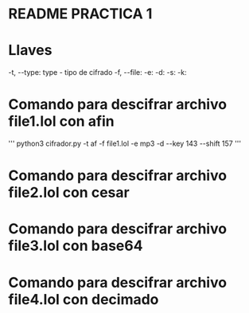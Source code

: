 # README PRACTICA 1


# Llaves

-t, --type: type - tipo de cifrado
-f, --file:
-e:
-d:
-s:
-k:


# Comando para descifrar archivo file1.lol con afin
'''
python3 cifrador.py -t af -f file1.lol -e mp3 -d --key 143 --shift 157
'''

# Comando para descifrar archivo file2.lol con cesar


# Comando para descifrar archivo file3.lol con base64


# Comando para descifrar archivo file4.lol con decimado